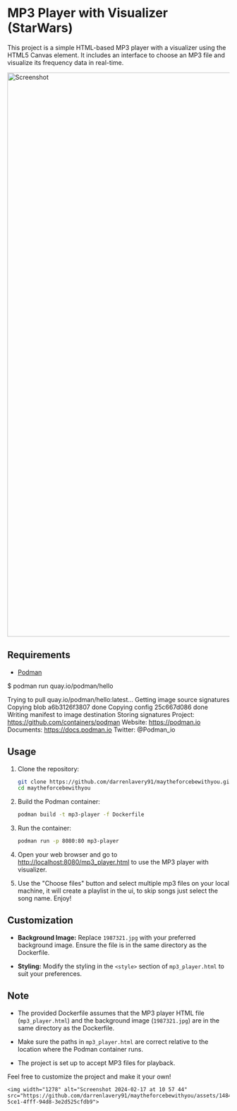# MP3 Player with Visualizer (StarWars)

This project is a simple HTML-based MP3 player with a visualizer using the HTML5 Canvas element. It includes an interface to choose an MP3 file and visualize its frequency data in real-time.

<img width="1278" alt="Screenshot" src="https://github.com/darrenlavery91/maytheforcebewithyou/assets/148440040/c2828eb1-cc61-4254-bc7e-1edf6bab49fd">


## Requirements
- [Podman](https://podman.io/)

$ podman run quay.io/podman/hello

Trying to pull quay.io/podman/hello:latest...
Getting image source signatures
Copying blob a6b3126f3807 done
Copying config 25c667d086 done
Writing manifest to image destination
Storing signatures
Project:   https://github.com/containers/podman
Website:   https://podman.io
Documents: https://docs.podman.io
Twitter:   @Podman_io


## Usage

1. Clone the repository:
   ```sh
   git clone https://github.com/darrenlavery91/maytheforcebewithyou.git
   cd maytheforcebewithyou
   ```

2. Build the Podman container:
   ```sh
   podman build -t mp3-player -f Dockerfile
   ```

3. Run the container:
   ```sh
   podman run -p 8080:80 mp3-player
   ```

4. Open your web browser and go to [http://localhost:8080/mp3_player.html](http://localhost:8080/mp3_player.html) to use the MP3 player with visualizer.

5. Use the "Choose files" button and select multiple mp3 files on your local machine, it will create a playlist in the ui, to skip songs just select the song name. Enjoy!

## Customization

- **Background Image:** Replace `1987321.jpg` with your preferred background image. Ensure the file is in the same directory as the Dockerfile.

- **Styling:** Modify the styling in the `<style>` section of `mp3_player.html` to suit your preferences.

## Note

- The provided Dockerfile assumes that the MP3 player HTML file (`mp3_player.html`) and the background image (`1987321.jpg`) are in the same directory as the Dockerfile.

- Make sure the paths in `mp3_player.html` are correct relative to the location where the Podman container runs.

- The project is set up to accept MP3 files for playback.

Feel free to customize the project and make it your own!
```
<img width="1278" alt="Screenshot 2024-02-17 at 10 57 44" src="https://github.com/darrenlavery91/maytheforcebewithyou/assets/148440040/023c6bc2-5ce1-4fff-94d8-3e2d525cfdb9">
